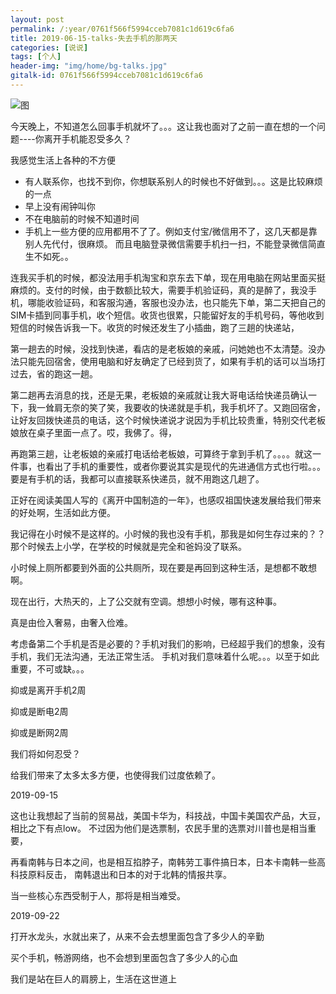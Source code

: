 ```yaml
---
layout: post
permalink: /:year/0761f566f5994cceb7081c1d619c6fa6
title: 2019-06-15-talks-失去手机的那两天
categories: [说说]
tags: [个人]
header-img: "img/home/bg-talks.jpg"
gitalk-id: 0761f566f5994cceb7081c1d619c6fa6
---
```


![图](<http://image.linxingyang.net/image/note/2019/2019-06-15-talks/01.jpg>)



今天晚上，不知道怎么回事手机就坏了。。。这让我也面对了之前一直在想的一个问题----你离开手机能忍受多久？


我感觉生活上各种的不方便

* 有人联系你，也找不到你，你想联系别人的时候也不好做到。。。这是比较麻烦的一点
* 早上没有闹钟叫你
* 不在电脑前的时候不知道时间
* 手机上一些方便的应用都用不了了。例如支付宝/微信用不了，这几天都是靠别人先代付，很麻烦。 而且电脑登录微信需要手机扫一扫，不能登录微信简直生不如死。。


连我买手机的时候，都没法用手机淘宝和京东去下单，现在用电脑在网站里面买挺麻烦的。支付的时候，由于数额比较大，需要手机验证码，真的是醉了，我没手机，哪能收验证码，和客服沟通，客服也没办法，也只能先下单，第二天把自己的SIM卡插到同事手机，收个短信。收货也很累，只能留好友的手机号码，等他收到短信的时候告诉我一下。收货的时候还发生了小插曲，跑了三趟的快递站，

第一趟去的时候，没找到快递，看店的是老板娘的亲戚，问她她也不太清楚。没办法只能先回宿舍，使用电脑和好友确定了已经到货了，如果有手机的话可以当场打过去，省的跑这一趟。

第二趟再去消息的找，还是无果，老板娘的亲戚就让我大哥电话给快递员确认一下，我一耸肩无奈的笑了笑，我要收的快递就是手机，我手机坏了。又跑回宿舍，让好友回拨快递员的电话，这个时候快递说才说因为手机比较贵重，特别交代老板娘放在桌子里面一点了。哎，我佛了。得，

再跑第三趟，让老板娘的亲戚打电话给老板娘，可算终于拿到手机了。。。。就这一件事，也看出了手机的重要性，或者你要说其实是现代的先进通信方式也行啦。。。要是有手机的话，我都可以直接联系快递员，就不用跑这几趟了。



正好在阅读美国人写的《离开中国制造的一年》，也感叹祖国快速发展给我们带来的好处啊，生活如此方便。

我记得在小时候不是这样的。小时候的我也没有手机，那我是如何生存过来的？？那个时候去上小学，在学校的时候就是完全和爸妈没了联系。

小时候上厕所都要到外面的公共厕所，现在要是再回到这种生活，是想都不敢想啊。

现在出行，大热天的，上了公交就有空调。想想小时候，哪有这种事。

真是由俭入奢易，由奢入俭难。



考虑备第二个手机是否是必要的？手机对我们的影响，已经超乎我们的想象，没有手机，我们无法沟通，无法正常生活。 手机对我们意味着什么呢。。。以至于如此重要，不可或缺。。。

抑或是离开手机2周

抑或是断电2周

抑或是断网2周

我们将如何忍受？


给我们带来了太多太多方便，也使得我们过度依赖了。

2019-09-15 

这也让我想起了当前的贸易战，美国卡华为，科技战，中国卡美国农产品，大豆，相比之下有点low。
不过因为他们是选票制，农民手里的选票对川普也是相当重要，

再看南韩与日本之间，也是相互掐脖子，南韩劳工事件搞日本，日本卡南韩一些高科技原料反击，
南韩退出和日本的对于北韩的情报共享。

当一些核心东西受制于人，那将是相当难受。

2019-09-22

打开水龙头，水就出来了，从来不会去想里面包含了多少人的辛勤

买个手机，畅游网络，也不会想到里面包含了多少人的心血

我们是站在巨人的肩膀上，生活在这世道上
